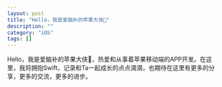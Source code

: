```yaml
---
layout: post
title: "Hello，我是爱脑补的苹果大侠🍎"
description: ""
category: "iOS"
tags: []
---
```


   Hello，我是爱脑补的苹果大侠🍎，热爱和从事着苹果移动端的APP开发。在这里，我将拥抱Swift，记录和Ta一起成长的点点滴滴，也期待在这里有更多的分享，更多的交流，更多的进步。
